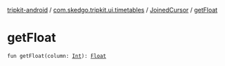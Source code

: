 [tripkit-android](../../index.md) / [com.skedgo.tripkit.ui.timetables](../index.md) / [JoinedCursor](index.md) / [getFloat](./get-float.md)

# getFloat

`fun getFloat(column: `[`Int`](https://kotlinlang.org/api/latest/jvm/stdlib/kotlin/-int/index.html)`): `[`Float`](https://kotlinlang.org/api/latest/jvm/stdlib/kotlin/-float/index.html)